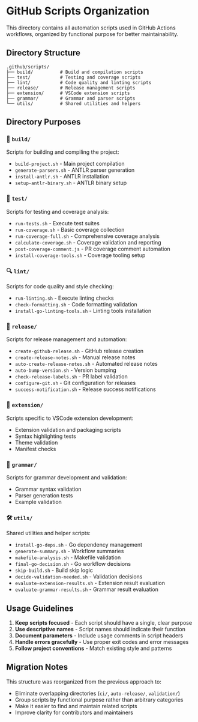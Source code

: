 # GitHub Scripts Organization

This directory contains all automation scripts used in GitHub Actions workflows, organized by functional purpose for better maintainability.

## Directory Structure

```
.github/scripts/
├── build/          # Build and compilation scripts
├── test/           # Testing and coverage scripts  
├── lint/           # Code quality and linting scripts
├── release/        # Release management scripts
├── extension/      # VSCode extension scripts
├── grammar/        # Grammar and parser scripts
└── utils/          # Shared utilities and helpers
```

## Directory Purposes

### 🔨 `build/`
Scripts for building and compiling the project:
- `build-project.sh` - Main project compilation
- `generate-parsers.sh` - ANTLR parser generation
- `install-antlr.sh` - ANTLR installation
- `setup-antlr-binary.sh` - ANTLR binary setup

### 🧪 `test/`
Scripts for testing and coverage analysis:
- `run-tests.sh` - Execute test suites
- `run-coverage.sh` - Basic coverage collection
- `run-coverage-full.sh` - Comprehensive coverage analysis
- `calculate-coverage.sh` - Coverage validation and reporting
- `post-coverage-comment.js` - PR coverage comment automation
- `install-coverage-tools.sh` - Coverage tooling setup

### 🔍 `lint/`
Scripts for code quality and style checking:
- `run-linting.sh` - Execute linting checks
- `check-formatting.sh` - Code formatting validation
- `install-go-linting-tools.sh` - Linting tools installation

### 🚀 `release/`
Scripts for release management and automation:
- `create-github-release.sh` - GitHub release creation
- `create-release-notes.sh` - Manual release notes
- `auto-create-release-notes.sh` - Automated release notes
- `auto-bump-version.sh` - Version bumping
- `check-release-labels.sh` - PR label validation
- `configure-git.sh` - Git configuration for releases
- `success-notification.sh` - Release success notifications

### 🎨 `extension/`
Scripts specific to VSCode extension development:
- Extension validation and packaging scripts
- Syntax highlighting tests
- Theme validation
- Manifest checks

### 📝 `grammar/`
Scripts for grammar development and validation:
- Grammar syntax validation
- Parser generation tests
- Example validation

### 🛠️ `utils/`
Shared utilities and helper scripts:
- `install-go-deps.sh` - Go dependency management
- `generate-summary.sh` - Workflow summaries
- `makefile-analysis.sh` - Makefile validation
- `final-go-decision.sh` - Go workflow decisions
- `skip-build.sh` - Build skip logic
- `decide-validation-needed.sh` - Validation decisions
- `evaluate-extension-results.sh` - Extension result evaluation
- `evaluate-grammar-results.sh` - Grammar result evaluation

## Usage Guidelines

1. **Keep scripts focused** - Each script should have a single, clear purpose
2. **Use descriptive names** - Script names should indicate their function
3. **Document parameters** - Include usage comments in script headers
4. **Handle errors gracefully** - Use proper exit codes and error messages
5. **Follow project conventions** - Match existing style and patterns

## Migration Notes

This structure was reorganized from the previous approach to:
- Eliminate overlapping directories (`ci/`, `auto-release/`, `validation/`)
- Group scripts by functional purpose rather than arbitrary categories
- Make it easier to find and maintain related scripts
- Improve clarity for contributors and maintainers
